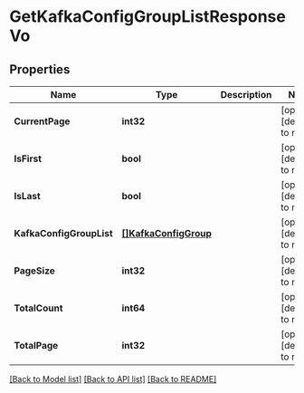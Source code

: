 # GetKafkaConfigGroupListResponseVo

## Properties
Name | Type | Description | Notes
------------ | ------------- | ------------- | -------------
**CurrentPage** | **int32** |  | [optional] [default to null]
**IsFirst** | **bool** |  | [optional] [default to null]
**IsLast** | **bool** |  | [optional] [default to null]
**KafkaConfigGroupList** | [**[]KafkaConfigGroup**](KafkaConfigGroup.md) |  | [optional] [default to null]
**PageSize** | **int32** |  | [optional] [default to null]
**TotalCount** | **int64** |  | [optional] [default to null]
**TotalPage** | **int32** |  | [optional] [default to null]

[[Back to Model list]](../README.md#documentation-for-models) [[Back to API list]](../README.md#documentation-for-api-endpoints) [[Back to README]](../README.md)


